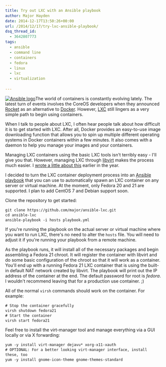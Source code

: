 ```yaml
---
title: Try out LXC with an Ansible playbook
author: Major Hayden
date: 2014-12-17T13:50:26+00:00
url: /2014/12/17/try-lxc-ansible-playbook/
dsq_thread_id:
  - 3642807773
tags:
  - ansible
  - command line
  - containers
  - fedora
  - linux
  - lxc
  - virtualization

---
```

[<img src="/wp-content/uploads/2014/08/image-ansible-300x300.png" alt="Ansible logo" width="300" height="300" class="alignright size-medium wp-image-5157" srcset="/wp-content/uploads/2014/08/image-ansible-300x300.png 300w, /wp-content/uploads/2014/08/image-ansible-150x150.png 150w, /wp-content/uploads/2014/08/image-ansible.png 700w" sizes="(max-width: 300px) 100vw, 300px" />][1]The world of containers is constantly evolving lately. The latest turn of events involves the CoreOS developers when they announced [Rocket][2] as an alternative to [Docker][3]. However, [LXC][4] still lingers as a very simple path to begin using containers.

When I talk to people about LXC, I often hear people talk about how difficult it is to get started with LXC. After all, Docker provides an easy-to-use image downloading function that allows you to spin up multiple different operating systems in Docker containers within a few minutes. It also comes with a daemon to help you manage your images and your containers.

Managing LXC containers using the basic LXC tools isn't terribly easy - I'll give you that. However, managing LXC through [libvirt][5] makes the process much easier. I [wrote a little about this][6] earlier in the year.

I decided to turn the LXC container deployment process into an [Ansible playbook][7] that you can use to automatically spawn an LXC container on any server or virtual machine. At the moment, only Fedora 20 and 21 are supported. I plan to add CentOS 7 and Debian support soon.

Clone the repository to get started:

```
git clone https://github.com/major/ansible-lxc.git
cd ansible-lxc
ansible-playbook -i hosts playbook.yml
```


If you're running the playbook on the actual server or virtual machine where you want to run LXC, there's no need to alter the `hosts` file. You will need to adjust it if you're running your playbook from a remote machine.

As the playbook runs, it will install all of the necessary packages and begin assembling a Fedora 21 chroot. It will register the container with libvirt and do some basic configuration of the chroot so that it will work as a container. You'll end up with a running Fedora 21 LXC container that is using the built-in default NAT network created by libvirt. The playbook will print out the IP address of the container at the end. The default password for root is _fedora_. I wouldn't recommend leaving that for a production use container. ;)

All of the normal `virsh` commands should work on the container. For example:

```
# Stop the container gracefully
virsh shutdown fedora21
# Start the container
virsh start fedora21
```


Feel free to install the virt-manager tool and manage everything via a GUI locally or via X forwarding:

```
yum -y install virt-manager dejavu* xorg-x11-xauth
# OPTIONAL: For a better looking virt-manager interface, install these, too
yum -y install gnome-icon-theme gnome-themes-standard
```


 [1]: /wp-content/uploads/2014/08/image-ansible.png
 [2]: https://coreos.com/blog/rocket/
 [3]: https://www.docker.com/
 [4]: https://linuxcontainers.org/
 [5]: https://libvirt.org/drvlxc.html
 [6]: /2014/04/21/launch-secure-lxc-containers-on-fedora-20-using-selinux-and-svirt/
 [7]: https://github.com/major/ansible-lxc
